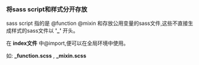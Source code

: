 ### 将sass script和样式分开存放

sass script 指的是 @function @mixin 和存放公用变量的sass文件,这些不直接生成样式的sass文件以 **'_'** 开头。

在 **index文件** 中@import,便可以在全局环境中使用。

如: **_function.scss** , **_mixin.scss**